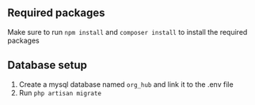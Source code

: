 

## Required packages

Make sure to run `npm install` and `composer install` to install the required packages

## Database setup

1. Create a mysql database named `org_hub` and link it to the .env file
2. Run `php artisan migrate`




